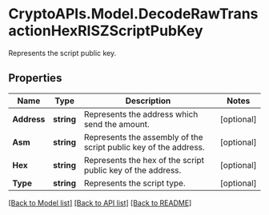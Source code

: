 # CryptoAPIs.Model.DecodeRawTransactionHexRISZScriptPubKey
Represents the script public key.

## Properties

Name | Type | Description | Notes
------------ | ------------- | ------------- | -------------
**Address** | **string** | Represents the address which send the amount. | [optional] 
**Asm** | **string** | Represents the assembly of the script public key of the address. | [optional] 
**Hex** | **string** | Represents the hex of the script public key of the address. | [optional] 
**Type** | **string** | Represents the script type. | [optional] 

[[Back to Model list]](../README.md#documentation-for-models) [[Back to API list]](../README.md#documentation-for-api-endpoints) [[Back to README]](../README.md)

